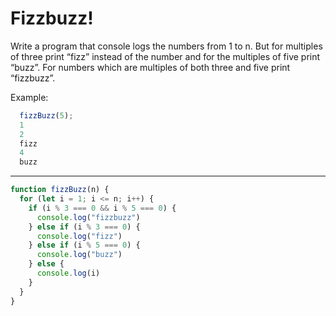 # Fizzbuzz! 

Write a program that console logs the numbers from 1 to n. But for multiples of three print “fizz” instead of the number and for the multiples of five print “buzz”. For numbers which are multiples of both three and five print “fizzbuzz”.

Example:
``` js
  fizzBuzz(5);
  1
  2
  fizz
  4
  buzz
```

---

```js
function fizzBuzz(n) {
  for (let i = 1; i <= n; i++) {
    if (i % 3 === 0 && i % 5 === 0) {
      console.log("fizzbuzz")
    } else if (i % 3 === 0) {
      console.log("fizz")
    } else if (i % 5 === 0) {
      console.log("buzz") 
    } else {
      console.log(i)
    }
  }
}
```